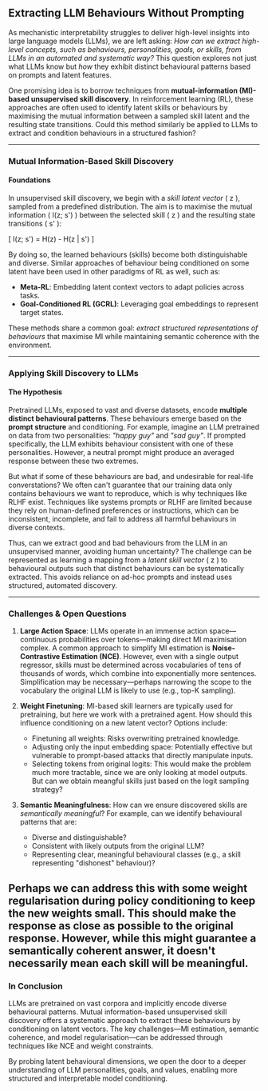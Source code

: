 ## Extracting LLM Behaviours Without Prompting

As mechanistic interpretability struggles to deliver high-level insights into large language models (LLMs), we are left asking: *How can we extract high-level concepts, such as behaviours, personalities, goals, or skills, from LLMs in an automated and systematic way?* This question explores not just what LLMs know but *how* they exhibit distinct behavioural patterns based on prompts and latent features.

One promising idea is to borrow techniques from **mutual-information (MI)-based unsupervised skill discovery**. In reinforcement learning (RL), these approaches are often used to identify latent skills or behaviours by maximising the mutual information between a sampled skill latent and the resulting state transitions. Could this method similarly be applied to LLMs to extract and condition behaviours in a structured fashion?

---

### Mutual Information-Based Skill Discovery
#### Foundations
In unsupervised skill discovery, we begin with a *skill latent vector* \( z \), sampled from a predefined distribution. The aim is to maximise the mutual information \( I(z; s') \) between the selected skill \( z \) and the resulting state transitions \( s' \):

\[ I(z; s') = H(z) - H(z | s') \]

By doing so, the learned behaviours (skills) become both distinguishable and diverse. Similar approaches of behaviour being conditioned on some latent have been used in other paradigms of RL as well, such as:

- **Meta-RL**: Embedding latent context vectors to adapt policies across tasks.
- **Goal-Conditioned RL (GCRL)**: Leveraging goal embeddings to represent target states.

These methods share a common goal: *extract structured representations of behaviours* that maximise MI while maintaining semantic coherence with the environment.

---

### Applying Skill Discovery to LLMs
#### The Hypothesis
Pretrained LLMs, exposed to vast and diverse datasets, encode **multiple distinct behavioural patterns**. These behaviours emerge based on the **prompt structure** and conditioning. For example, imagine an LLM pretrained on data from two personalities: *"happy guy"* and *"sad guy"*. If prompted specifically, the LLM exhibits behaviour consistent with one of these personalities. However, a neutral prompt might produce an averaged response between these two extremes.

But what if some of these behaviours are bad, and undesirable for real-life converstations? We often can't guarantee that our training data only contains behaviours we want to reproduce, which is why techniques like RLHF exist. Techniques like systems prompts or RLHF are limited because they rely on human-defined preferences or instructions, which can be inconsistent, incomplete, and fail to address all harmful behaviours in diverse contexts.

Thus, can we extract good and bad behaviours from the LLM in an unsupervised manner, avoiding human uncertainty? The challenge can be represented as learning a mapping from a *latent skill vector* \( z \) to behavioural outputs such that distinct behaviours can be systematically extracted. This avoids reliance on ad-hoc prompts and instead uses structured, automated discovery.

---

### Challenges & Open Questions

1. **Large Action Space**: LLMs operate in an immense action space—continuous probabilities over tokens—making direct MI maximisation complex. A common approach to simplify MI estimation is **Noise-Contrastive Estimation (NCE)**. However, even with a single output regressor, skills must be determined across vocabularies of tens of thousands of words, which combine into exponentially more sentences. Simplification may be necessary—perhaps narrowing the scope to the vocabulary the original LLM is likely to use (e.g., top-K sampling).

2. **Weight Finetuning**: MI-based skill learners are typically used for pretraining, but here we work with a pretrained agent. How should this influence conditioning on a new latent vector? Options include:
   - Finetuning all weights: Risks overwriting pretrained knowledge.
   - Adjusting only the input embedding space: Potentially effective but vulnerable to prompt-based attacks that directly manipulate inputs.
   - Selecting tokens from original logits: This would make the problem much more tractable, since we are only looking at model outputs. But can we obtain meangful skills just based on the logit sampling strategy?

3. **Semantic Meaningfulness**: How can we ensure discovered skills are *semantically meaningful*? For example, can we identify behavioural patterns that are:
   - Diverse and distinguishable?
   - Consistent with likely outputs from the original LLM?
   - Representing clear, meaningful behavioural classes (e.g., a skill representing "dishonest" behaviour)?
  
Perhaps we can address this with some weight regularisation during policy conditioning to keep the new weights small. This should make the response as close as possible to the original response. However, while this might guarantee a semantically coherent answer, it doesn't necessarily mean each skill will be meaningful.
---

### In Conclusion
LLMs are pretrained on vast corpora and implicitly encode diverse behavioural patterns. Mutual information-based unsupervised skill discovery offers a systematic approach to extract these behaviours by conditioning on latent vectors. The key challenges—MI estimation, semantic coherence, and model regularisation—can be addressed through techniques like NCE and weight constraints.

By probing latent behavioural dimensions, we open the door to a deeper understanding of LLM personalities, goals, and values, enabling more structured and interpretable model conditioning.